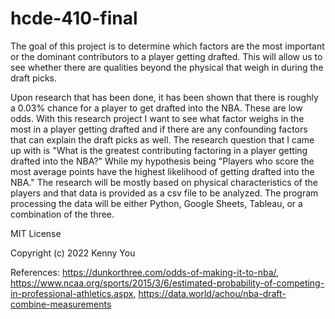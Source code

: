 # hcde-410-final
The goal of this project is to determine which factors are the most important or the dominant contributors to a player getting drafted. This will allow us to see whether there are qualities beyond the physical that weigh in during the draft picks.

Upon research that has been done, it has been shown that there is roughly a 0.03% chance for a player to get drafted into the NBA. These are low odds. With this research project I want to see what factor weighs in the most in a player getting drafted and if there are any confounding factors that can explain the draft picks as well. The research question that I came up with is "What is the greatest contributing factoring in a player getting drafted into the NBA?" While my hypothesis being "Players who score the most average points have the highest likelihood of getting drafted into the NBA." The research will be mostly based on physical characteristics of the players and that data is provided as a csv file to be analyzed. The program processing the data will be either Python, Google Sheets, Tableau, or a combination of the three.

MIT License

Copyright (c) 2022 Kenny You


References: https://dunkorthree.com/odds-of-making-it-to-nba/, https://www.ncaa.org/sports/2015/3/6/estimated-probability-of-competing-in-professional-athletics.aspx, https://data.world/achou/nba-draft-combine-measurements